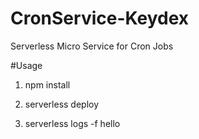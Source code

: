 # CronService-Keydex
Serverless Micro Service for Cron Jobs

#Usage

1. npm install

2. serverless deploy

3. serverless logs -f hello
